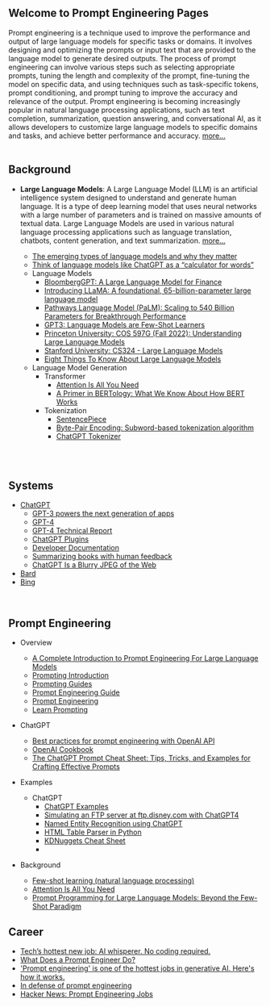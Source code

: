 ## Welcome to Prompt Engineering Pages  

Prompt engineering is a technique used to improve the performance and output of large language models for specific tasks or domains. It involves designing and optimizing the prompts or input text that are provided to the language model to generate desired outputs. The process of prompt engineering can involve various steps such as selecting appropriate prompts, tuning the length and complexity of the prompt, fine-tuning the model on specific data, and using techniques such as task-specific tokens, prompt conditioning, and prompt tuning to improve the accuracy and relevance of the output. Prompt engineering is becoming increasingly popular in natural language processing applications, such as text completion, summarization, question answering, and conversational AI, as it allows developers to customize large language models to specific domains and tasks, and achieve better performance and accuracy. [more...](https://en.wikipedia.org/wiki/Prompt_engineering)  
<br>

## Background
- **Large Language Models**: A Large Language Model (LLM) is an artificial intelligence system designed to understand and generate human language. It is a type of deep learning model that uses neural networks with a large number of parameters and is trained on massive amounts of textual data. Large Language Models are used in various natural language processing applications such as language translation, chatbots, content generation, and text summarization. [more...](https://en.wikipedia.org/wiki/Large_language_model)

  - [The emerging types of language models and why they matter
  ](https://techcrunch.com/2022/04/28/the-emerging-types-of-language-models-and-why-they-matter/)
  - [Think of language models like ChatGPT as a “calculator for words”](https://simonwillison.net/2023/Apr/2/calculator-for-words/)
  - Language Models
    - [BloombergGPT: A Large Language Model for Finance](https://doi.org/10.48550/arXiv.2303.17564)
    - [Introducing LLaMA: A foundational, 65-billion-parameter large language model](https://ai.facebook.com/blog/large-language-model-llama-meta-ai/)
    - [Pathways Language Model (PaLM): Scaling to 540 Billion Parameters for Breakthrough Performance](https://ai.googleblog.com/2022/04/pathways-language-model-palm-scaling-to.html)
    - [GPT3: Language Models are Few-Shot Learners](https://arxiv.org/pdf/2005.14165.pdf)
    - [Princeton University: COS 597G (Fall 2022): Understanding Large Language Models](https://www.cs.princeton.edu/courses/archive/fall22/cos597G/)
    - [Stanford University: CS324 - Large Language Models](https://stanford-cs324.github.io/winter2022/)
    - [Eight Things To Know About Large Language Models](https://cims.nyu.edu/~sbowman/eightthings.pdf)
  - Language Model Generation
    - Transformer
      - [Attention Is All You Need](https://arxiv.org/pdf/1706.03762.pdf)
      - [A Primer in BERTology: What We Know About How BERT Works](https://arxiv.org/pdf/2002.12327.pdf)
    - Tokenization
      - [SentencePiece](https://github.com/google/sentencepiece)
      - [Byte-Pair Encoding: Subword-based tokenization algorithm](https://towardsdatascience.com/byte-pair-encoding-subword-based-tokenization-algorithm-77828a70bee0)
      - [ChatGPT Tokenizer](https://platform.openai.com/tokenizer)

<br>
<br>


## Systems
- [ChatGPT](https://chat.openai.com/chat)
  - [GPT-3 powers the next generation of apps](https://openai.com/blog/gpt-3-apps) 
  - [GPT-4](https://openai.com/product/gpt-4) 
  - [GPT-4 Technical Report](https://doi.org/10.48550/arXiv.2303.08774)
  - [ChatGPT Plugins](https://platform.openai.com/docs/plugins/introduction)
  - [Developer Documentation](https://platform.openai.com/docs/introduction)
  - [Summarizing books with human feedback](https://openai.com/research/summarizing-books)
  - [ChatGPT Is a Blurry JPEG of the Web](https://www.newyorker.com/tech/annals-of-technology/chatgpt-is-a-blurry-jpeg-of-the-web)
- [Bard](https://bard.google.com)
- [Bing](https://www.microsoft.com/en-us/bing)

<br>


## Prompt Engineering
- Overview
  - [A Complete Introduction to Prompt Engineering For Large Language Models](https://www.mihaileric.com/posts/a-complete-introduction-to-prompt-engineering/)
  - [Prompting Introduction](https://github.com/dair-ai/Prompt-Engineering-Guide/blob/main/guides/prompts-intro.md)
  - [Prompting Guides](https://github.com/dair-ai/Prompt-Engineering-Guide/tree/main/guides)  
  - [Prompt Engineering Guide](https://www.promptingguide.ai/)
  - [Prompt Engineering](https://lilianweng.github.io/posts/2023-03-15-prompt-engineering)
  - [Learn Prompting](https://learnprompting.org/docs/intro)

- ChatGPT
  - [Best practices for prompt engineering with OpenAI API](https://help.openai.com/en/articles/6654000-best-practices-for-prompt-engineering-with-openai-api)
  - [OpenAI Cookbook](https://github.com/openai/openai-cookbook)
  - [The ChatGPT Prompt Cheat Sheet: Tips, Tricks, and Examples for Crafting Effective Prompts](https://docs.kanaries.net/articles/chatgpt-prompt-cheat-sheet)
- Examples
  - ChatGPT
    - [ChatGPT Examples](https://platform.openai.com/examples)
    - [Simulating an FTP server at ftp.disney.com with ChatGPT4](https://www.filestash.app/2023/04/01/chat-gpt-acting-as-a-ftp-server)
    - [Named Entity Recognition using ChatGPT](src/ner-chatgpt.md)
    - [HTML Table Parser in Python](src/htmltableparser-chatgpt.md)
    - [KDNuggets Cheat Sheet](https://www.kdnuggets.com/publications/sheets/ChatGPT_Cheatsheet_Costa.pdf)
    - 
- Background
  - [Few-shot learning (natural language processing)](https://en.wikipedia.org/wiki/Few-shot_learning_(natural_language_processing))
  - [Attention Is All You Need](https://arxiv.org/pdf/1706.03762.pdf)
  - [Prompt Programming for Large Language Models: Beyond the Few-Shot Paradigm](https://arxiv.org/pdf/2102.07350.pdf)

## Career
- [Tech’s hottest new job: AI whisperer. No coding required.](https://www.washingtonpost.com/technology/2023/02/25/prompt-engineers-techs-next-big-job/) 
- [What Does a Prompt Engineer Do?](https://medium.com/sopmac-ai/what-does-a-prompt-engineer-do-f00c6f2ad1ab)
- ['Prompt engineering' is one of the hottest jobs in generative AI. Here's how it works.](https://www.businessinsider.com/prompt-engineering-ai-chatgpt-jobs-explained-2023-3)
- [In defense of prompt engineering](https://simonwillison.net/2023/Feb/21/in-defense-of-prompt-engineering)
- [Hacker News: Prompt Engineering Jobs](https://news.ycombinator.com/item?id=35411037)
